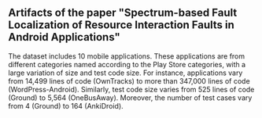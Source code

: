 ## Artifacts of the paper "Spectrum-based Fault Localization of Resource Interaction Faults in Android Applications"

The dataset includes 10 mobile applications. These applications are from different categories named according to the Play Store categories, with a large variation of size and test code size. For instance, applications vary from 14,499 lines of code (OwnTracks) to more than 347,000 lines of code (WordPress-Android). Similarly, test code size varies from 525 lines of code (Ground) to 5,564 (OneBusAway). Moreover, the number of test cases vary from 4 (Ground) to 164 (AnkiDroid).
